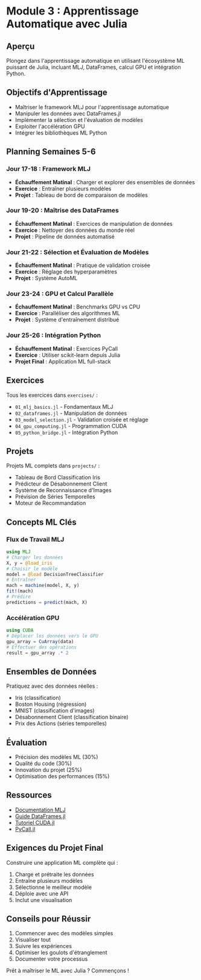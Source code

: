 # Module 3 : Apprentissage Automatique avec Julia

## Aperçu
Plongez dans l'apprentissage automatique en utilisant l'écosystème ML puissant de Julia, incluant MLJ, DataFrames, calcul GPU et intégration Python.

## Objectifs d'Apprentissage
- Maîtriser le framework MLJ pour l'apprentissage automatique
- Manipuler les données avec DataFrames.jl
- Implémenter la sélection et l'évaluation de modèles
- Exploiter l'accélération GPU
- Intégrer les bibliothèques ML Python

## Planning Semaines 5-6

### Jour 17-18 : Framework MLJ
- **Échauffement Matinal** : Charger et explorer des ensembles de données
- **Exercice** : Entraîner plusieurs modèles
- **Projet** : Tableau de bord de comparaison de modèles

### Jour 19-20 : Maîtrise des DataFrames
- **Échauffement Matinal** : Exercices de manipulation de données
- **Exercice** : Nettoyer des données du monde réel
- **Projet** : Pipeline de données automatisé

### Jour 21-22 : Sélection et Évaluation de Modèles
- **Échauffement Matinal** : Pratique de validation croisée
- **Exercice** : Réglage des hyperparamètres
- **Projet** : Système AutoML

### Jour 23-24 : GPU et Calcul Parallèle
- **Échauffement Matinal** : Benchmarks GPU vs CPU
- **Exercice** : Paralléliser des algorithmes ML
- **Projet** : Système d'entraînement distribué

### Jour 25-26 : Intégration Python
- **Échauffement Matinal** : Exercices PyCall
- **Exercice** : Utiliser scikit-learn depuis Julia
- **Projet Final** : Application ML full-stack

## Exercices

Tous les exercices dans `exercises/` :
- `01_mlj_basics.jl` - Fondamentaux MLJ
- `02_dataframes.jl` - Manipulation de données
- `03_model_selection.jl` - Validation croisée et réglage
- `04_gpu_computing.jl` - Programmation CUDA
- `05_python_bridge.jl` - Intégration Python

## Projets

Projets ML complets dans `projects/` :
- Tableau de Bord Classification Iris
- Prédicteur de Désabonnement Client
- Système de Reconnaissance d'Images
- Prévision de Séries Temporelles
- Moteur de Recommandation

## Concepts ML Clés

### Flux de Travail MLJ
```julia
using MLJ
# Charger les données
X, y = @load_iris
# Choisir le modèle
model = @load DecisionTreeClassifier
# Entraîner
mach = machine(model, X, y)
fit!(mach)
# Prédire
predictions = predict(mach, X)
```

### Accélération GPU
```julia
using CUDA
# Déplacer les données vers le GPU
gpu_array = CuArray(data)
# Effectuer des opérations
result = gpu_array .* 2
```

## Ensembles de Données

Pratiquez avec des données réelles :
- Iris (classification)
- Boston Housing (régression)
- MNIST (classification d'images)
- Désabonnement Client (classification binaire)
- Prix des Actions (séries temporelles)

## Évaluation

- Précision des modèles ML (30%)
- Qualité du code (30%)
- Innovation du projet (25%)
- Optimisation des performances (15%)

## Ressources

- [Documentation MLJ](https://alan-turing-institute.github.io/MLJ.jl/)
- [Guide DataFrames.jl](https://dataframes.juliadata.org/)
- [Tutoriel CUDA.jl](https://cuda.juliagpu.org/)
- [PyCall.jl](https://github.com/JuliaPy/PyCall.jl)

## Exigences du Projet Final

Construire une application ML complète qui :
1. Charge et prétraite les données
2. Entraîne plusieurs modèles
3. Sélectionne le meilleur modèle
4. Déploie avec une API
5. Inclut une visualisation

## Conseils pour Réussir

1. Commencer avec des modèles simples
2. Visualiser tout
3. Suivre les expériences
4. Optimiser les goulots d'étranglement
5. Documenter votre processus

Prêt à maîtriser le ML avec Julia ? Commençons !